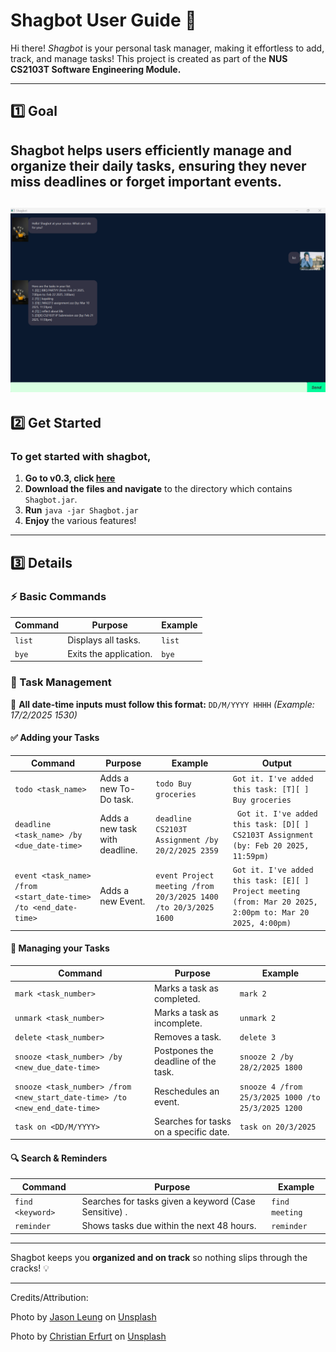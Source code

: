 # **Shagbot User Guide 🚀**
Hi there! *Shagbot* is your personal task manager, making it effortless to add, track, and manage tasks! This project is created as part of the **NUS CS2103T Software Engineering Module.**

---

## **1️⃣ Goal**

Shagbot helps users efficiently manage and organize their daily tasks, ensuring they never miss deadlines or forget important events.
---
![My showcase](https://github.com/iamanoob44/ip/raw/master/docs/Ui.png)
---

## **2️⃣ Get Started**

### **To get started with shagbot,**
1. **Go to v0.3, click [here](https://github.com/iamanoob44/ip/releases "here")**
2. **Download the files and navigate** to the directory which contains `Shagbot.jar`.
3. **Run** `java -jar Shagbot.jar`
4. **Enjoy** the various features!

---

## **3️⃣ Details**

### **⚡ Basic Commands**

| **Command** | **Purpose** | **Example** |
|------------|------------|------------|
| `list` | Displays all tasks. | `list` |
| `bye` | Exits the application. | `bye` |

### **📝 Task Management**

📌 **All date-time inputs must follow this format:** `DD/M/YYYY HHHH` *(Example: 17/2/2025 1530)*

#### **✅ Adding your Tasks**

| **Command** | **Purpose** | **Example** | **Output** |
|------------|------------|------------|------------|
| `todo <task_name>` | Adds a new To-Do task. | `todo Buy groceries` | ```Got it. I've added this task: [T][ ] Buy groceries```
| `deadline <task_name> /by <due_date-time>` | Adds a new task with deadline. | `deadline CS2103T Assignment /by 20/2/2025 2359` | ``` Got it. I've added this task: [D][ ] CS2103T Assignment (by: Feb 20 2025, 11:59pm)```
| `event <task_name> /from <start_date-time> /to <end_date-time>` | Adds a new Event. | `event Project meeting /from 20/3/2025 1400 /to 20/3/2025 1600` | ```Got it. I've added this task: [E][ ] Project meeting (from: Mar 20 2025, 2:00pm to: Mar 20 2025, 4:00pm)```

#### **🔧 Managing your Tasks**

| **Command** | **Purpose** | **Example** |
|------------|------------|------------|
| `mark <task_number>` | Marks a task as completed. | `mark 2` |
| `unmark <task_number>` | Marks a task as incomplete. | `unmark 2` |
| `delete <task_number>` | Removes a task. | `delete 3` |
| `snooze <task_number> /by <new_due_date-time>` | Postpones the deadline of the task. | `snooze 2 /by 28/2/2025 1800` |
| `snooze <task_number> /from <new_start_date-time> /to <new_end_date-time>` | Reschedules an event. | `snooze 4 /from 25/3/2025 1000 /to 25/3/2025 1200` |
| `task on <DD/M/YYYY>` | Searches for tasks on a specific date. | `task on 20/3/2025` |

#### **🔍 Search & Reminders**

| **Command** | **Purpose** | **Example** |
|------------|------------|------------|
| `find <keyword>` | Searches for tasks given a keyword (Case Sensitive) . | `find meeting` |
| `reminder` | Shows tasks due within the next 48 hours. | `reminder` |

---

Shagbot keeps you **organized and on track** so nothing slips through the cracks! 💡

---
Credits/Attribution:

Photo by <a href="https://unsplash.com/@ninjason?utm_content=creditCopyText&utm_medium=referral&utm_source=unsplash">Jason Leung</a> on <a href="https://unsplash.com/photos/yellow-and-gray-robot-toy-1DjbGRDh7-E?utm_content=creditCopyText&utm_medium=referral&utm_source=unsplash">Unsplash</a>

Photo by <a href="https://unsplash.com/@christnerfurt?utm_content=creditCopyText&utm_medium=referral&utm_source=unsplash">Christian Erfurt</a> on <a href="https://unsplash.com/photos/man-covering-face-with-both-hands-while-sitting-on-bench-sxQz2VfoFBE?utm_content=creditCopyText&utm_medium=referral&utm_source=unsplash">Unsplash</a>
      

      
